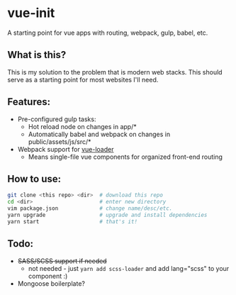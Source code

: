 # vue-init
A starting point for vue apps with routing, webpack, gulp, babel, etc.

## What is this?
This is my solution to the problem that is modern web stacks. This should serve as a starting point for most websites I'll need.

## Features:
* Pre-configured gulp tasks:
  * Hot reload node on changes in app/*
  * Automatically babel and webpack on changes in public/assets/js/src/*
* Webpack support for [vue-loader](https://github.com/vuejs/vue-loader)
  * Means single-file vue components for organized front-end routing
  
## How to use:
``` bash
git clone <this repo> <dir>  # download this repo
cd <dir>                     # enter new directory
vim package.json             # change name/desc/etc.
yarn upgrade                 # upgrade and install dependencies
yarn start                   # that's it!
```
  
## Todo: 
* ~~SASS/SCSS support if needed~~
  * not needed - just `yarn add scss-loader` and add lang="scss" to your component :)
* Mongoose boilerplate?
